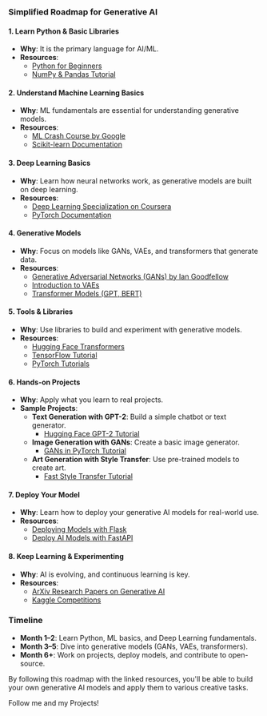 ### **Simplified Roadmap for Generative AI**

#### **1. Learn Python & Basic Libraries**
- **Why**: It is the primary language for AI/ML.
- **Resources**:
  - [Python for Beginners](https://www.python.org/about/gettingstarted/)
  - [NumPy & Pandas Tutorial](https://www.datacamp.com/courses/intro-to-python-for-data-science)

#### **2. Understand Machine Learning Basics**
- **Why**: ML fundamentals are essential for understanding generative models.
- **Resources**:
  - [ML Crash Course by Google](https://developers.google.com/machine-learning/crash-course)
  - [Scikit-learn Documentation](https://scikit-learn.org/stable/user_guide.html)

#### **3. Deep Learning Basics**
- **Why**: Learn how neural networks work, as generative models are built on deep learning.
- **Resources**:
  - [Deep Learning Specialization on Coursera](https://www.coursera.org/specializations/deep-learning)
  - [PyTorch Documentation](https://pytorch.org/tutorials/)

#### **4. Generative Models**
- **Why**: Focus on models like GANs, VAEs, and transformers that generate data.
- **Resources**:
  - [Generative Adversarial Networks (GANs) by Ian Goodfellow](https://www.youtube.com/watch?v=8L11aM0XJxI)
  - [Introduction to VAEs](https://towardsdatascience.com/a-quick-guide-to-variational-autoencoders-6f28e4b9a8b2)
  - [Transformer Models (GPT, BERT)](https://www.youtube.com/watch?v=4Bdc55j80l8)

#### **5. Tools & Libraries**
- **Why**: Use libraries to build and experiment with generative models.
- **Resources**:
  - [Hugging Face Transformers](https://huggingface.co/transformers/)
  - [TensorFlow Tutorial](https://www.tensorflow.org/tutorials)
  - [PyTorch Tutorials](https://pytorch.org/tutorials/)

#### **6. Hands-on Projects**
- **Why**: Apply what you learn to real projects.
- **Sample Projects**:
  - **Text Generation with GPT-2**: Build a simple chatbot or text generator.
    - [Hugging Face GPT-2 Tutorial](https://huggingface.co/blog/how-to-generate)
  - **Image Generation with GANs**: Create a basic image generator.
    - [GANs in PyTorch Tutorial](https://pytorch.org/tutorials/beginner/dcgan_faces_tutorial.html)
  - **Art Generation with Style Transfer**: Use pre-trained models to create art.
    - [Fast Style Transfer Tutorial](https://pytorch.org/tutorials/advanced/neural_style_tutorial.html)

#### **7. Deploy Your Model**
- **Why**: Learn how to deploy your generative AI models for real-world use.
- **Resources**:
  - [Deploying Models with Flask](https://flask.palletsprojects.com/en/2.0.x/tutorial/)
  - [Deploy AI Models with FastAPI](https://fastapi.tiangolo.com/tutorial/)

#### **8. Keep Learning & Experimenting**
- **Why**: AI is evolving, and continuous learning is key.
- **Resources**:
  - [ArXiv Research Papers on Generative AI](https://arxiv.org/)
  - [Kaggle Competitions](https://www.kaggle.com/competitions)

### **Timeline**
- **Month 1–2**: Learn Python, ML basics, and Deep Learning fundamentals.
- **Month 3–5**: Dive into generative models (GANs, VAEs, transformers).
- **Month 6+**: Work on projects, deploy models, and contribute to open-source.

By following this roadmap with the linked resources, you'll be able to build your own generative AI models and apply them to various creative tasks.

Follow me and my Projects! 
